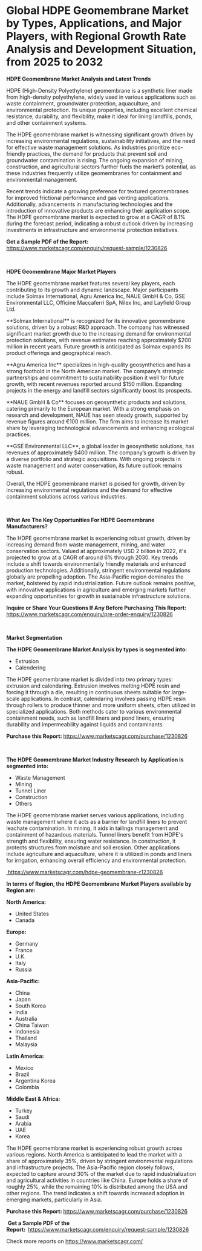 <p><h1>Global HDPE Geomembrane Market by Types, Applications, and Major Players, with Regional Growth Rate Analysis and Development Situation, from 2025 to 2032</h1></p><p><strong>HDPE Geomembrane Market Analysis and Latest Trends</strong></p>
<p><p>HDPE (High-Density Polyethylene) geomembrane is a synthetic liner made from high-density polyethylene, widely used in various applications such as waste containment, groundwater protection, aquaculture, and environmental protection. Its unique properties, including excellent chemical resistance, durability, and flexibility, make it ideal for lining landfills, ponds, and other containment systems.</p><p>The HDPE geomembrane market is witnessing significant growth driven by increasing environmental regulations, sustainability initiatives, and the need for effective waste management solutions. As industries prioritize eco-friendly practices, the demand for products that prevent soil and groundwater contamination is rising. The ongoing expansion of mining, construction, and agricultural sectors further fuels the market’s potential, as these industries frequently utilize geomembranes for containment and environmental management.</p><p>Recent trends indicate a growing preference for textured geomembranes for improved frictional performance and gas venting applications. Additionally, advancements in manufacturing technologies and the introduction of innovative products are enhancing their application scope. The HDPE geomembrane market is expected to grow at a CAGR of 8.1% during the forecast period, indicating a robust outlook driven by increasing investments in infrastructure and environmental protection initiatives.</p></p>
<p><strong>Get a Sample PDF of the Report:&nbsp;</strong> <a href="https://www.marketscagr.com/enquiry/request-sample/1230826?utm_campaign=3228&utm_medium=2&utm_source=Github&utm_content=ia&utm_term=01042025&utm_id=hdpe-geomembrane">https://www.marketscagr.com/enquiry/request-sample/1230826</a></p>
<p>&nbsp;</p>
<p><strong>HDPE Geomembrane Major Market Players</strong></p>
<p><p>The HDPE geomembrane market features several key players, each contributing to its growth and dynamic landscape. Major participants include Solmax International, Agru America Inc, NAUE GmbH & Co, GSE Environmental LLC, Officine Maccaferri SpA, Nilex Inc, and Layfield Group Ltd.</p><p>**Solmax International** is recognized for its innovative geomembrane solutions, driven by a robust R&D approach. The company has witnessed significant market growth due to the increasing demand for environmental protection solutions, with revenue estimates reaching approximately $200 million in recent years. Future growth is anticipated as Solmax expands its product offerings and geographical reach.</p><p>**Agru America Inc** specializes in high-quality geosynthetics and has a strong foothold in the North American market. The company’s strategic partnerships and commitment to sustainability position it well for future growth, with recent revenues reported around $150 million. Expanding projects in the energy and landfill sectors significantly boost its prospects.</p><p>**NAUE GmbH & Co** focuses on geosynthetic products and solutions, catering primarily to the European market. With a strong emphasis on research and development, NAUE has seen steady growth, supported by revenue figures around €100 million. The firm aims to increase its market share by leveraging technological advancements and enhancing ecological practices.</p><p>**GSE Environmental LLC**, a global leader in geosynthetic solutions, has revenues of approximately $400 million. The company’s growth is driven by a diverse portfolio and strategic acquisitions. With ongoing projects in waste management and water conservation, its future outlook remains robust.</p><p>Overall, the HDPE geomembrane market is poised for growth, driven by increasing environmental regulations and the demand for effective containment solutions across various industries.</p></p>
<p>&nbsp;</p>
<p><strong>What Are The Key Opportunities For HDPE Geomembrane Manufacturers?</strong></p>
<p><p>The HDPE geomembrane market is experiencing robust growth, driven by increasing demand from waste management, mining, and water conservation sectors. Valued at approximately USD 2 billion in 2022, it's projected to grow at a CAGR of around 6% through 2030. Key trends include a shift towards environmentally friendly materials and enhanced production technologies. Additionally, stringent environmental regulations globally are propelling adoption. The Asia-Pacific region dominates the market, bolstered by rapid industrialization. Future outlook remains positive, with innovative applications in agriculture and emerging markets further expanding opportunities for growth in sustainable infrastructure solutions.</p></p>
<p><strong>Inquire or Share Your Questions If Any Before Purchasing This Report:</strong> <a href="https://www.marketscagr.com/enquiry/pre-order-enquiry/1230826?utm_campaign=3228&utm_medium=2&utm_source=Github&utm_content=ia&utm_term=01042025&utm_id=hdpe-geomembrane">https://www.marketscagr.com/enquiry/pre-order-enquiry/1230826</a></p>
<p>&nbsp;</p>
<p><strong>Market Segmentation</strong></p>
<p><strong>The HDPE Geomembrane Market Analysis by types is segmented into:</strong></p>
<p><ul><li>Extrusion</li><li>Calendering</li></ul></p>
<p><p>The HDPE geomembrane market is divided into two primary types: extrusion and calendaring. Extrusion involves melting HDPE resin and forcing it through a die, resulting in continuous sheets suitable for large-scale applications. In contrast, calendaring involves passing HDPE resin through rollers to produce thinner and more uniform sheets, often utilized in specialized applications. Both methods cater to various environmental containment needs, such as landfill liners and pond liners, ensuring durability and impermeability against liquids and contaminants.</p></p>
<p><strong>Purchase this Report:&nbsp;</strong><a href="https://www.marketscagr.com/purchase/1230826?utm_campaign=3228&utm_medium=2&utm_source=Github&utm_content=ia&utm_term=01042025&utm_id=hdpe-geomembrane">https://www.marketscagr.com/purchase/1230826</a></p>
<p>&nbsp;</p>
<p><strong>The HDPE Geomembrane Market Industry Research by Application is segmented into:</strong></p>
<p><ul><li>Waste Management</li><li>Mining</li><li>Tunnel Liner</li><li>Construction</li><li>Others</li></ul></p>
<p><p>The HDPE geomembrane market serves various applications, including waste management where it acts as a barrier for landfill liners to prevent leachate contamination. In mining, it aids in tailings management and containment of hazardous materials. Tunnel liners benefit from HDPE's strength and flexibility, ensuring water resistance. In construction, it protects structures from moisture and soil erosion. Other applications include agriculture and aquaculture, where it is utilized in ponds and liners for irrigation, enhancing overall efficiency and environmental protection.</p></p>
<p><a href="https://www.marketscagr.com/hdpe-geomembrane-r1230826?utm_campaign=3228&utm_medium=2&utm_source=Github&utm_content=ia&utm_term=01042025&utm_id=hdpe-geomembrane">&nbsp;https://www.marketscagr.com/hdpe-geomembrane-r1230826</a></p>
<p><strong>In terms of Region, the HDPE Geomembrane Market Players available by Region are:</strong></p>
<p>
    <p> <strong> North America: </strong>
        <ul>
            <li>United States</li>
            <li>Canada</li>
        </ul>
        </p> 
    <p> <strong> Europe: </strong>
        <ul>
            <li>Germany</li>
            <li>France</li>
            <li>U.K.</li>
            <li>Italy</li>
            <li>Russia</li>
        </ul>
        </p> 
    <p> <strong> Asia-Pacific: </strong>
        <ul>
            <li>China</li>
            <li>Japan</li>
            <li>South Korea</li>
            <li>India</li>
            <li>Australia</li>
            <li>China Taiwan</li>
            <li>Indonesia</li>
            <li>Thailand</li>
            <li>Malaysia</li>
        </ul>
        </p> 
    <p> <strong> Latin America: </strong>
        <ul>
            <li>Mexico</li>
            <li>Brazil</li>
            <li>Argentina Korea</li>
            <li>Colombia</li>
        </ul>
        </p> 
    <p> <strong> Middle East & Africa: </strong>
        <ul>
            <li>Turkey</li>
            <li>Saudi</li>
            <li>Arabia</li>
            <li>UAE</li>
            <li>Korea</li>
        </ul>
    </p>
    </p>
<p><p>The HDPE geomembrane market is experiencing robust growth across various regions. North America is anticipated to lead the market with a share of approximately 35%, driven by stringent environmental regulations and infrastructure projects. The Asia-Pacific region closely follows, expected to capture around 30% of the market due to rapid industrialization and agricultural activities in countries like China. Europe holds a share of roughly 25%, while the remaining 10% is distributed among the USA and other regions. The trend indicates a shift towards increased adoption in emerging markets, particularly in Asia.</p></p>
<p><strong>Purchase this Report: </strong><a href="https://www.marketscagr.com/purchase/1230826?utm_campaign=3228&utm_medium=2&utm_source=Github&utm_content=ia&utm_term=01042025&utm_id=hdpe-geomembrane">https://www.marketscagr.com/purchase/1230826</a></p>
<p>&nbsp;<strong>Get a Sample PDF of the Report:&nbsp;&nbsp;</strong><a href="https://www.marketscagr.com/enquiry/request-sample/1230826?utm_campaign=3228&utm_medium=2&utm_source=Github&utm_content=ia&utm_term=01042025&utm_id=hdpe-geomembrane">https://www.marketscagr.com/enquiry/request-sample/1230826</a></p>
<p><strong></strong></p>
<p>Check more reports on <a href="https://www.marketscagr.com/?utm_campaign=3228&utm_medium=2&utm_source=Github&utm_content=ia&utm_term=01042025&utm_id=hdpe-geomembrane">https://www.marketscagr.com/</a></p>